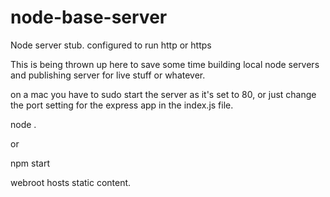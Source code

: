 # node-base-server
Node server stub. configured to run http or https

This is being thrown up here to save some time building local node servers and
publishing server for live stuff or whatever.

on a mac you have to sudo start the server as it's set to 80, or just change the port setting 
for the express app in the index.js file.

node .

or 

npm start

webroot hosts static content.





